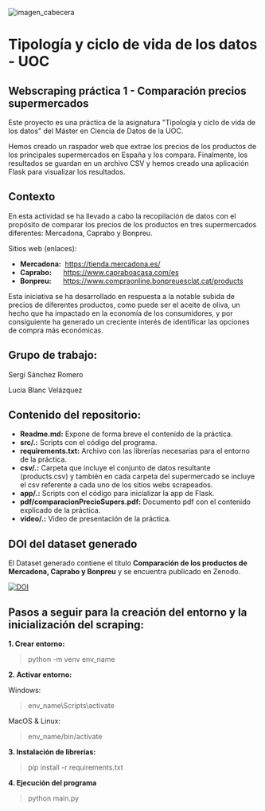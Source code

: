 ![imagen_cabecera](https://github.com/ssanchezromer/supers/assets/148953141/41c8b979-8845-4bb0-9770-c1bb3a268a37)

# Tipología y ciclo de vida de los datos - UOC
## Webscraping práctica 1 - Comparación precios supermercados

Este proyecto es una práctica de la asignatura "Tipología y ciclo de vida de los datos" del Máster en Ciencia de Datos de la UOC.

Hemos creado un raspador web que extrae los precios de los productos de los principales supermercados en España y los compara. Finalmente, los resultados se guardan en un archivo CSV y hemos creado una aplicación Flask para visualizar los resultados.

## Contexto
En esta actividad se ha llevado a cabo la recopilación de datos con el propósito de comparar los precios de los productos en tres supermercados diferentes: Mercadona, Caprabo y Bonpreu.

Sitios web (enlaces):
<ul>
<li><strong>Mercadona:</strong>&nbsp;&nbsp;<a href="https://tienda.mercadona.es/" target="_blank">https://tienda.mercadona.es/</a></li>
<li><strong>Caprabo:</strong>&nbsp;&nbsp;&nbsp;&nbsp;&nbsp;&nbsp;<a href="https://www.capraboacasa.com/es" target="_blank">https://www.capraboacasa.com/es</a></li>
<li><strong>Bonpreu:</strong>&nbsp;&nbsp;&nbsp;&nbsp;&nbsp;&nbsp;<a href="https://www.compraonline.bonpreuesclat.cat/products" target="_blank">https://www.compraonline.bonpreuesclat.cat/products</a></li>
</ul>

Esta iniciativa se ha desarrollado en respuesta a la notable subida de precios de diferentes productos, como puede ser el aceite de oliva, un hecho que ha impactado en la economía de los consumidores, y por consiguiente ha generado un creciente interés de identificar las opciones de compra más económicas.

## Grupo de trabajo:

Sergi Sánchez Romero

Lucia Blanc Velázquez


## Contenido del repositorio:

- **Readme.md:** Expone de forma breve el contenido de la práctica.
- **src/.:** Scripts con el código del programa.
- **requirements.txt:** Archivo con las librerías necesarias para el entorno de la práctica.
- **csv/.:** Carpeta que incluye el conjunto de datos resultante (products.csv) y también en cada carpeta del supermercado se incluye el csv referente a cada uno de los sitios webs scrapeados.
- **app/.:** Scripts con el código para inicializar la app de Flask.
- **pdf/comparacionPrecioSupers.pdf:** Documento pdf con el contenido explicado de la práctica.
- **video/.:** Video de presentación de la práctica.
  



## DOI del dataset generado
El Dataset generado contiene el título **Comparación de los productos de Mercadona, Caprabo y Bonpreu** y se encuentra publicado en Zenodo.

[![DOI](https://zenodo.org/badge/DOI/10.5281/zenodo.10086087.svg)](https://doi.org/10.5281/zenodo.10086087)

## Pasos a seguir para la creación del entorno y la inicialización del scraping:

**1. Crear entorno:**

> python -m venv env_name

**2. Activar entorno:**

  Windows:

> env_name\Scripts\activate

  MacOS & Linux:

> env_name/bin/activate

**3. Instalación de librerías:**

> pip install -r requirements.txt

**4. Ejecución del programa**

> python main.py
